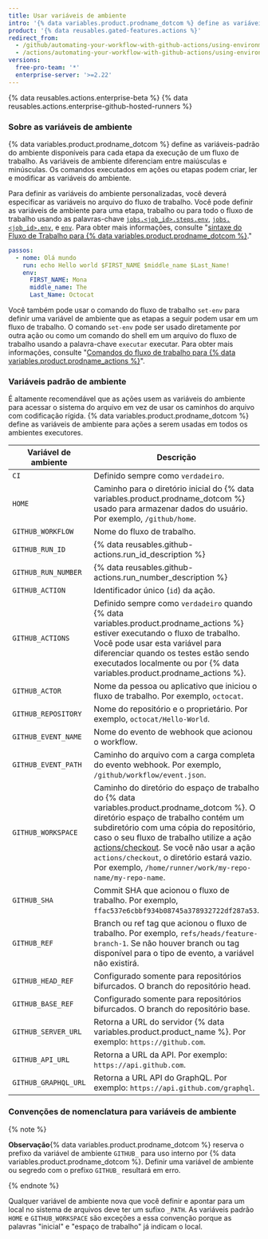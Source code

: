 ```yaml
---
title: Usar variáveis de ambiente
intro: '{% data variables.product.prodname_dotcom %} define as variáveis do ambiente para cada execução do fluxo de trabalho {% data variables.product.prodname_actions %}. Você também pode definir variáveis de ambiente personalizadas no seu arquivo do fluxo de trabalho.'
product: '{% data reusables.gated-features.actions %}'
redirect_from:
  - /github/automating-your-workflow-with-github-actions/using-environment-variables
  - /actions/automating-your-workflow-with-github-actions/using-environment-variables
versions:
  free-pro-team: '*'
  enterprise-server: '>=2.22'
---
```


{% data reusables.actions.enterprise-beta %}
{% data reusables.actions.enterprise-github-hosted-runners %}

### Sobre as variáveis de ambiente

{% data variables.product.prodname_dotcom %} define as variáveis-padrão do ambiente disponíveis para cada etapa da execução de um fluxo de trabalho. As variáveis de ambiente diferenciam entre maiúsculas e minúsculas. Os comandos executados em ações ou etapas podem criar, ler e modificar as variáveis do ambiente.

Para definir as variáveis do ambiente personalizadas, você deverá especificar as variáveis no arquivo do fluxo de trabalho. Você pode definir as variáveis de ambiente para uma etapa, trabalho ou para todo o fluxo de trabalho usando as palavras-chave [`jobs.<job_id>.steps.env`](/github/automating-your-workflow-with-github-actions/workflow-syntax-for-github-actions#jobsjob_idstepsenv), [`jobs.<job_id>.env`](/github/automating-your-workflow-with-github-actions/workflow-syntax-for-github-actions#jobsjob_idenv), e [`env`](/github/automating-your-workflow-with-github-actions/workflow-syntax-for-github-actions#env). Para obter mais informações, consulte "[sintaxe do Fluxo de Trabalho para {% data variables.product.prodname_dotcom %}](/articles/workflow-syntax-for-github-actions/#jobsjob_idstepsenv)."

```yaml
passos:
  - nome: Olá mundo
    run: echo Hello world $FIRST_NAME $middle_name $Last_Name!
    env:
      FIRST_NAME: Mona
      middle_name: The
      Last_Name: Octocat
```

Você também pode usar o comando do fluxo de trabalho `set-env` para definir uma variável de ambiente que as etapas a seguir podem usar em um fluxo de trabalho. O comando `set-env` pode ser usado diretamente por outra ação ou como um comando do shell em um arquivo do fluxo de trabalho usando a palavra-chave `executar` executar. Para obter mais informações, consulte "[Comandos do fluxo de trabalho para {% data variables.product.prodname_actions %}](/actions/reference/workflow-commands-for-github-actions/#setting-an-environment-variable)".

### Variáveis padrão de ambiente

É altamente recomendável que as ações usem as variáveis do ambiente para acessar o sistema do arquivo em vez de usar os caminhos do arquivo com codificação rígida. {% data variables.product.prodname_dotcom %} define as variáveis de ambiente para ações a serem usadas em todos os ambientes executores.

| Variável de ambiente | Descrição                                                                                                                                                                                                                                                                                                                                                                                                                   |
| -------------------- | --------------------------------------------------------------------------------------------------------------------------------------------------------------------------------------------------------------------------------------------------------------------------------------------------------------------------------------------------------------------------------------------------------------------------- |
| `CI`                 | Definido sempre como `verdadeiro`.                                                                                                                                                                                                                                                                                                                                                                                          |
| `HOME`               | Caminho para o diretório inicial do {% data variables.product.prodname_dotcom %} usado para armazenar dados do usuário. Por exemplo, `/github/home`.                                                                                                                                                                                                                                                                   |
| `GITHUB_WORKFLOW`    | Nome do fluxo de trabalho.                                                                                                                                                                                                                                                                                                                                                                                                  |
| `GITHUB_RUN_ID`      | {% data reusables.github-actions.run_id_description %}                                                                                                                                                                                                                                                                                                                                                               |
| `GITHUB_RUN_NUMBER`  | {% data reusables.github-actions.run_number_description %}                                                                                                                                                                                                                                                                                                                                                           |
| `GITHUB_ACTION`      | Identificador único (`id`) da ação.                                                                                                                                                                                                                                                                                                                                                                                         |
| `GITHUB_ACTIONS`     | Definido sempre como `verdadeiro` quando {% data variables.product.prodname_actions %} estiver executando o fluxo de trabalho. Você pode usar esta variável para diferenciar quando os testes estão sendo executados localmente ou por {% data variables.product.prodname_actions %}.                                                                                                                           |
| `GITHUB_ACTOR`       | Nome da pessoa ou aplicativo que iniciou o fluxo de trabalho. Por exemplo, `octocat`.                                                                                                                                                                                                                                                                                                                                       |
| `GITHUB_REPOSITORY`  | Nome do repositório e o proprietário. Por exemplo, `octocat/Hello-World`.                                                                                                                                                                                                                                                                                                                                                   |
| `GITHUB_EVENT_NAME`  | Nome do evento de webhook que acionou o workflow.                                                                                                                                                                                                                                                                                                                                                                           |
| `GITHUB_EVENT_PATH`  | Caminho do arquivo com a carga completa do evento webhook. Por exemplo, `/github/workflow/event.json`.                                                                                                                                                                                                                                                                                                                      |
| `GITHUB_WORKSPACE`   | Caminho do diretório do espaço de trabalho do {% data variables.product.prodname_dotcom %}. O diretório espaço de trabalho contém um subdiretório com uma cópia do repositório, caso o seu fluxo de trabalho utilize a ação [actions/checkout](https://github.com/actions/checkout). Se você não usar a ação `actions/checkout`, o diretório estará vazio. Por exemplo, `/home/runner/work/my-repo-name/my-repo-name`. |
| `GITHUB_SHA`         | Commit SHA que acionou o fluxo de trabalho. Por exemplo, `ffac537e6cbbf934b08745a378932722df287a53`.                                                                                                                                                                                                                                                                                                                        |
| `GITHUB_REF`         | Branch ou ref tag que acionou o fluxo de trabalho. Por exemplo, `refs/heads/feature-branch-1`. Se não houver branch ou tag disponível para o tipo de evento, a variável não existirá.                                                                                                                                                                                                                                       |
| `GITHUB_HEAD_REF`    | Configurado somente para repositórios bifurcados. O branch do repositório head.                                                                                                                                                                                                                                                                                                                                             |
| `GITHUB_BASE_REF`    | Configurado somente para repositórios bifurcados. O branch do repositório base.                                                                                                                                                                                                                                                                                                                                             |
| `GITHUB_SERVER_URL`  | Retorna a URL do servidor {% data variables.product.product_name %}. Por exemplo: `https://github.com`.                                                                                                                                                                                                                                                                                                                |
| `GITHUB_API_URL`     | Retorna a URL da API. Por exemplo: `https://api.github.com`.                                                                                                                                                                                                                                                                                                                                                                |
| `GITHUB_GRAPHQL_URL` | Retorna a URL API do GraphQL. Por exemplo: `https://api.github.com/graphql`.                                                                                                                                                                                                                                                                                                                                                |

### Convenções de nomenclatura para variáveis de ambiente

{% note %}

**Observação**{% data variables.product.prodname_dotcom %} reserva o prefixo da variável de ambiente `GITHUB_` para uso interno por {% data variables.product.prodname_dotcom %}. Definir uma variável de ambiente ou segredo com o prefixo `GITHUB_` resultará em erro.

{% endnote %}

Qualquer variável de ambiente nova que você definir e apontar para um local no sistema de arquivos deve ter um sufixo `_PATH`. As variáveis padrão `HOME` e `GITHUB_WORKSPACE` são exceções a essa convenção porque as palavras "inicial" e "espaço de trabalho" já indicam o local.
